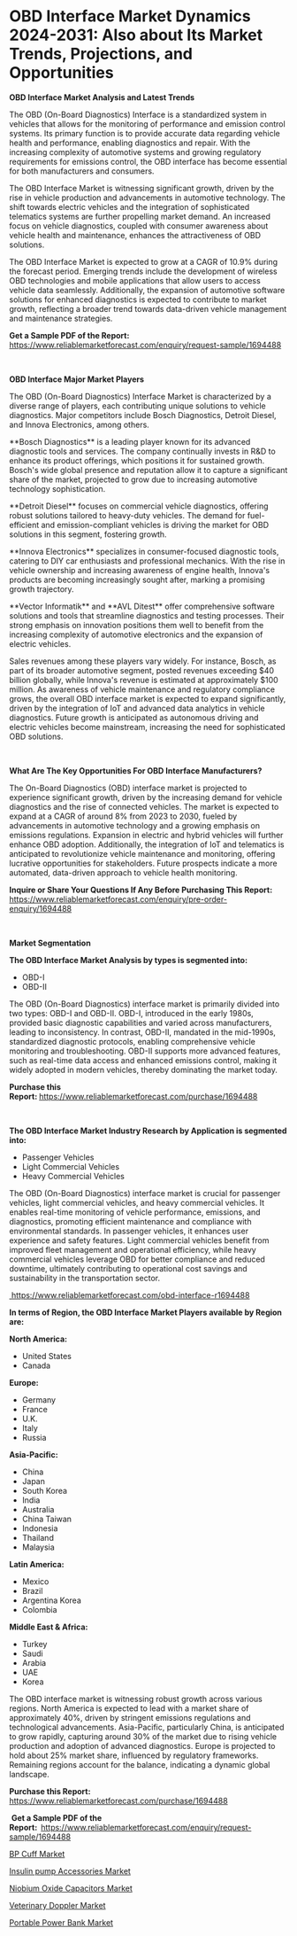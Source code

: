 <p><h1>OBD Interface Market Dynamics 2024-2031: Also about Its Market Trends, Projections, and Opportunities</h1></p><p><strong>OBD Interface Market Analysis and Latest Trends</strong></p>
<p><p>The OBD (On-Board Diagnostics) Interface is a standardized system in vehicles that allows for the monitoring of performance and emission control systems. Its primary function is to provide accurate data regarding vehicle health and performance, enabling diagnostics and repair. With the increasing complexity of automotive systems and growing regulatory requirements for emissions control, the OBD interface has become essential for both manufacturers and consumers.</p><p>The OBD Interface Market is witnessing significant growth, driven by the rise in vehicle production and advancements in automotive technology. The shift towards electric vehicles and the integration of sophisticated telematics systems are further propelling market demand. An increased focus on vehicle diagnostics, coupled with consumer awareness about vehicle health and maintenance, enhances the attractiveness of OBD solutions.</p><p>The OBD Interface Market is expected to grow at a CAGR of 10.9% during the forecast period. Emerging trends include the development of wireless OBD technologies and mobile applications that allow users to access vehicle data seamlessly. Additionally, the expansion of automotive software solutions for enhanced diagnostics is expected to contribute to market growth, reflecting a broader trend towards data-driven vehicle management and maintenance strategies.</p></p>
<p><strong>Get a Sample PDF of the Report:&nbsp;</strong> <a href="https://www.reliablemarketforecast.com/enquiry/request-sample/1694488?utm_campaign=1144&utm_medium=2&utm_source=Github&utm_content=ia&utm_term=06102024&utm_id=obd-interface">https://www.reliablemarketforecast.com/enquiry/request-sample/1694488</a></p>
<p>&nbsp;</p>
<p><strong>OBD Interface Major Market Players</strong></p>
<p><p>The OBD (On-Board Diagnostics) Interface Market is characterized by a diverse range of players, each contributing unique solutions to vehicle diagnostics. Major competitors include Bosch Diagnostics, Detroit Diesel, and Innova Electronics, among others.</p><p>**Bosch Diagnostics** is a leading player known for its advanced diagnostic tools and services. The company continually invests in R&D to enhance its product offerings, which positions it for sustained growth. Bosch's wide global presence and reputation allow it to capture a significant share of the market, projected to grow due to increasing automotive technology sophistication.</p><p>**Detroit Diesel** focuses on commercial vehicle diagnostics, offering robust solutions tailored to heavy-duty vehicles. The demand for fuel-efficient and emission-compliant vehicles is driving the market for OBD solutions in this segment, fostering growth.</p><p>**Innova Electronics** specializes in consumer-focused diagnostic tools, catering to DIY car enthusiasts and professional mechanics. With the rise in vehicle ownership and increasing awareness of engine health, Innova's products are becoming increasingly sought after, marking a promising growth trajectory.</p><p>**Vector Informatik** and **AVL Ditest** offer comprehensive software solutions and tools that streamline diagnostics and testing processes. Their strong emphasis on innovation positions them well to benefit from the increasing complexity of automotive electronics and the expansion of electric vehicles.</p><p>Sales revenues among these players vary widely. For instance, Bosch, as part of its broader automotive segment, posted revenues exceeding $40 billion globally, while Innova's revenue is estimated at approximately $100 million. As awareness of vehicle maintenance and regulatory compliance grows, the overall OBD interface market is expected to expand significantly, driven by the integration of IoT and advanced data analytics in vehicle diagnostics. Future growth is anticipated as autonomous driving and electric vehicles become mainstream, increasing the need for sophisticated OBD solutions.</p></p>
<p>&nbsp;</p>
<p><strong>What Are The Key Opportunities For OBD Interface Manufacturers?</strong></p>
<p><p>The On-Board Diagnostics (OBD) interface market is projected to experience significant growth, driven by the increasing demand for vehicle diagnostics and the rise of connected vehicles. The market is expected to expand at a CAGR of around 8% from 2023 to 2030, fueled by advancements in automotive technology and a growing emphasis on emissions regulations. Expansion in electric and hybrid vehicles will further enhance OBD adoption. Additionally, the integration of IoT and telematics is anticipated to revolutionize vehicle maintenance and monitoring, offering lucrative opportunities for stakeholders. Future prospects indicate a more automated, data-driven approach to vehicle health monitoring.</p></p>
<p><strong>Inquire or Share Your Questions If Any Before Purchasing This Report:</strong> <a href="https://www.reliablemarketforecast.com/enquiry/pre-order-enquiry/1694488?utm_campaign=1144&utm_medium=2&utm_source=Github&utm_content=ia&utm_term=06102024&utm_id=obd-interface">https://www.reliablemarketforecast.com/enquiry/pre-order-enquiry/1694488</a></p>
<p>&nbsp;</p>
<p><strong>Market Segmentation</strong></p>
<p><strong>The OBD Interface Market Analysis by types is segmented into:</strong></p>
<p><ul><li>OBD-I</li><li>OBD-II</li></ul></p>
<p><p>The OBD (On-Board Diagnostics) interface market is primarily divided into two types: OBD-I and OBD-II. OBD-I, introduced in the early 1980s, provided basic diagnostic capabilities and varied across manufacturers, leading to inconsistency. In contrast, OBD-II, mandated in the mid-1990s, standardized diagnostic protocols, enabling comprehensive vehicle monitoring and troubleshooting. OBD-II supports more advanced features, such as real-time data access and enhanced emissions control, making it widely adopted in modern vehicles, thereby dominating the market today.</p></p>
<p><strong>Purchase this Report:&nbsp;</strong><a href="https://www.reliablemarketforecast.com/purchase/1694488?utm_campaign=1144&utm_medium=2&utm_source=Github&utm_content=ia&utm_term=06102024&utm_id=obd-interface">https://www.reliablemarketforecast.com/purchase/1694488</a></p>
<p>&nbsp;</p>
<p><strong>The OBD Interface Market Industry Research by Application is segmented into:</strong></p>
<p><ul><li>Passenger Vehicles</li><li>Light Commercial Vehicles</li><li>Heavy Commercial Vehicles</li></ul></p>
<p><p>The OBD (On-Board Diagnostics) interface market is crucial for passenger vehicles, light commercial vehicles, and heavy commercial vehicles. It enables real-time monitoring of vehicle performance, emissions, and diagnostics, promoting efficient maintenance and compliance with environmental standards. In passenger vehicles, it enhances user experience and safety features. Light commercial vehicles benefit from improved fleet management and operational efficiency, while heavy commercial vehicles leverage OBD for better compliance and reduced downtime, ultimately contributing to operational cost savings and sustainability in the transportation sector.</p></p>
<p><a href="https://www.reliablemarketforecast.com/obd-interface-r1694488?utm_campaign=1144&utm_medium=2&utm_source=Github&utm_content=ia&utm_term=06102024&utm_id=obd-interface">&nbsp;https://www.reliablemarketforecast.com/obd-interface-r1694488</a></p>
<p><strong>In terms of Region, the OBD Interface Market Players available by Region are:</strong></p>
<p>
    <p> <strong> North America: </strong>
        <ul>
            <li>United States</li>
            <li>Canada</li>
        </ul>
        </p> 
    <p> <strong> Europe: </strong>
        <ul>
            <li>Germany</li>
            <li>France</li>
            <li>U.K.</li>
            <li>Italy</li>
            <li>Russia</li>
        </ul>
        </p> 
    <p> <strong> Asia-Pacific: </strong>
        <ul>
            <li>China</li>
            <li>Japan</li>
            <li>South Korea</li>
            <li>India</li>
            <li>Australia</li>
            <li>China Taiwan</li>
            <li>Indonesia</li>
            <li>Thailand</li>
            <li>Malaysia</li>
        </ul>
        </p> 
    <p> <strong> Latin America: </strong>
        <ul>
            <li>Mexico</li>
            <li>Brazil</li>
            <li>Argentina Korea</li>
            <li>Colombia</li>
        </ul>
        </p> 
    <p> <strong> Middle East & Africa: </strong>
        <ul>
            <li>Turkey</li>
            <li>Saudi</li>
            <li>Arabia</li>
            <li>UAE</li>
            <li>Korea</li>
        </ul>
    </p>
    </p>
<p><p>The OBD interface market is witnessing robust growth across various regions. North America is expected to lead with a market share of approximately 40%, driven by stringent emissions regulations and technological advancements. Asia-Pacific, particularly China, is anticipated to grow rapidly, capturing around 30% of the market due to rising vehicle production and adoption of advanced diagnostics. Europe is projected to hold about 25% market share, influenced by regulatory frameworks. Remaining regions account for the balance, indicating a dynamic global landscape.</p></p>
<p><strong>Purchase this Report: </strong><a href="https://www.reliablemarketforecast.com/purchase/1694488?utm_campaign=1144&utm_medium=2&utm_source=Github&utm_content=ia&utm_term=06102024&utm_id=obd-interface">https://www.reliablemarketforecast.com/purchase/1694488</a></p>
<p>&nbsp;<strong>Get a Sample PDF of the Report:&nbsp;&nbsp;</strong><a href="https://www.reliablemarketforecast.com/enquiry/request-sample/1694488?utm_campaign=1144&utm_medium=2&utm_source=Github&utm_content=ia&utm_term=06102024&utm_id=obd-interface">https://www.reliablemarketforecast.com/enquiry/request-sample/1694488</a></p>
<p><strong></strong></p>
<p><p><a href="https://www.linkedin.com/pulse/emerging-technologies-reshaping-bp-cuff-market-impact-gkiic?utm_campaign=1144&utm_medium=2&utm_source=Github&utm_content=ia&utm_term=06102024&utm_id=obd-interface">BP Cuff Market</a></p><p><a href="https://www.linkedin.com/pulse/booming-insulin-pump-accessories-market-sector-analysis-mkmmc?utm_campaign=1144&utm_medium=2&utm_source=Github&utm_content=ia&utm_term=06102024&utm_id=obd-interface">Insulin pump Accessories Market</a></p><p><a href="https://issuu.com/reportprime-2/docs/niobium-oxide-capacitors-market-siz_96dd8321237145?utm_campaign=1144&utm_medium=2&utm_source=Github&utm_content=ia&utm_term=06102024&utm_id=obd-interface">Niobium Oxide Capacitors Market</a></p><p><a href="https://www.linkedin.com/pulse/strategic-roadmap-global-veterinary-doppler-market-insights-av1ic?utm_campaign=1144&utm_medium=2&utm_source=Github&utm_content=ia&utm_term=06102024&utm_id=obd-interface">Veterinary Doppler Market</a></p><p><a href="https://issuu.com/reportprime-2/docs/portable-power-bank-market-size-203_7b558ea3424a85?utm_campaign=1144&utm_medium=2&utm_source=Github&utm_content=ia&utm_term=06102024&utm_id=obd-interface">Portable Power Bank Market</a></p></p>